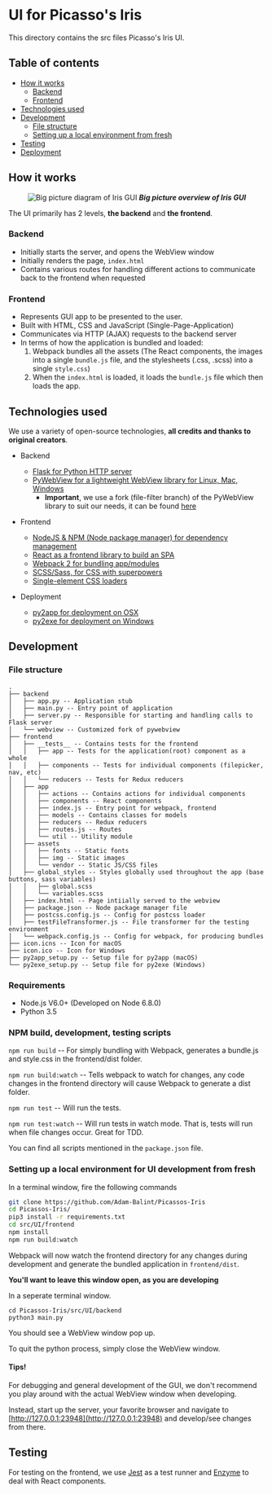 # UI for Picasso's Iris

This directory contains the src files Picasso's Iris UI.

## Table of contents

- [How it works](#how-it-works)
  - [Backend](#backend)
  - [Frontend](#frontend)
- [Technologies used](#technologies-used)
- [Development](#development)
  - [File structure](#file-structure)
  - [Setting up a local environment from fresh](#setting-up-a-local-environment-for-ui-development-from-fresh)
- [Testing](#testing)
- [Deployment](#deployment)

## How it works

<p align="center">
  <img alt="Big picture diagram of Iris GUI" src="http://i.imgur.com/BZ8HA8Q.png" />
  <b><i>Big picture overview of Iris GUI</i></b>
</p>

The UI primarily has 2 levels, **the backend** and **the frontend**.

### Backend
- Initially starts the server, and opens the WebView window
- Initially renders the page, `index.html`
- Contains various routes for handling different actions to communicate back to the frontend when requested

### Frontend
- Represents GUI app to be presented to the user.
- Built with HTML, CSS and JavaScript (Single-Page-Application)
- Communicates via HTTP (AJAX) requests to the backend server
- In terms of how the application is bundled and loaded:
    1. Webpack bundles all the assets (The React components, the images into a single `bundle.js` file, and the stylesheets (.css, .scss) into a single `style.css`)
    2. When the `index.html` is loaded, it loads the `bundle.js` file which then loads the app.

## Technologies used

We use a variety of open-source technologies, **all credits and thanks to original creators**.

- Backend
  - [Flask for Python HTTP server](http://flask.pocoo.org/)
  - [PyWebView for a lightweight WebView library for Linux, Mac, Windows](https://github.com/r0x0r/pywebview/)
    - **Important**, we use a fork (file-filter branch) of the PyWebView library to suit our needs, it can be found [here](https://github.com/fzxt/pywebview/tree/file-filter)

- Frontend
  - [NodeJS & NPM (Node package manager) for dependency management](https://www.npmjs.com/)
  - [React as a frontend library to build an SPA](https://facebook.github.io/react/)
  - [Webpack 2 for bundling app/modules](https://webpack.github.io/)
  - [SCSS/Sass, for CSS with superpowers](http://sass-lang.com/)
  - [Single-element CSS loaders](https://github.com/lukehaas/css-loaders)

- Deployment
  - [py2app for deployment on OSX](https://pythonhosted.org/py2app/)
  - [py2exe for deployment on Windows](http://www.py2exe.org/)


## Development

### File structure

```
.
├── backend
│   ├── app.py -- Application stub
│   ├── main.py -- Entry point of application
│   ├── server.py -- Responsible for starting and handling calls to Flask server
│   └── webview -- Customized fork of pywebview
├── frontend
│   ├── __tests__ -- Contains tests for the frontend
│   │   ├── app -- Tests for the application(root) component as a whole
│   │   ├── components -- Tests for individual components (filepicker, nav, etc)
│   │   └── reducers -- Tests for Redux reducers
│   ├── app
│   │   ├── actions -- Contains actions for individual components
│   │   ├── components -- React components
│   │   ├── index.js -- Entry point for webpack, frontend
│   │   ├── models -- Contains classes for models
│   │   ├── reducers -- Redux reducers
│   │   ├── routes.js -- Routes
│   │   └── util -- Utility module
│   ├── assets
│   │   ├── fonts -- Static fonts
│   │   ├── img -- Static images
│   │   └── vendor -- Static JS/CSS files
│   ├── global_styles -- Styles globally used throughout the app (base buttons, sass variables)
│   │   ├── global.scss
│   │   └── variables.scss
│   ├── index.html -- Page intiially served to the webview
│   ├── package.json -- Node package manager file
│   ├── postcss.config.js -- Config for postcss loader
│   ├── testFileTransformer.js -- File transformer for the testing environment
│   └── webpack.config.js -- Config for webpack, for producing bundles
├── icon.icns -- Icon for macOS
├── icon.ico -- Icon for Windows
├── py2app_setup.py -- Setup file for py2app (macOS)
└── py2exe_setup.py -- Setup file for py2exe (Windows)
```


### Requirements

- Node.js V6.0+ (Developed on Node 6.8.0)
- Python 3.5


### NPM build, development, testing scripts

`npm run build` -- For simply bundling with Webpack, generates a bundle.js and style.css in the frontend/dist folder.

`npm run build:watch` -- Tells webpack to watch for changes, any code changes in the frontend directory will cause Webpack to generate a dist folder.

`npm run test` -- Will run the tests.

`npm run test:watch` -- Will run tests in watch mode. That is, tests will run when file changes occur. Great for TDD.

You can find all scripts mentioned in the `package.json` file.

### Setting up a local environment for UI development from fresh

In a terminal window, fire the following commands

```sh
git clone https://github.com/Adam-Balint/Picassos-Iris
cd Picassos-Iris/
pip3 install -r requirements.txt
cd src/UI/frontend
npm install
npm run build:watch
```

Webpack will now watch the frontend directory for any changes during development
and generate the bundled application in `frontend/dist`.

**You'll want to leave this window open, as you are developing**

In a seperate terminal window.

```
cd Picassos-Iris/src/UI/backend
python3 main.py
```

You should see a WebView window pop up.

To quit the python process, simply close the WebView window.

#### Tips!
For debugging and general development of the GUI, we don't recommend you play around with the actual WebView window when developing.

Instead, start up the server, your favorite browser and navigate to [http://127.0.0.1:23948](http://127.0.0.1:23948) and develop/see changes from there.

## Testing
For testing on the frontend, we use [Jest](https://facebook.github.io/jest/) as a test runner and [Enzyme](https://github.com/airbnb/enzyme) to deal with React components.
